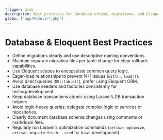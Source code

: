 ```yaml
---
trigger: glob
description: Best practices for database schema, migrations, and Eloquent model usage in Laravel
globs: ["app/Models/*.php"]
---
```


# Database & Eloquent Best Practices

- Define migrations clearly and use descriptive naming conventions.
- Maintain separate migration files per table change for clear rollback capabilities.
- Use Eloquent scopes to encapsulate common query logic.
- Eager-load relationships to prevent N+1 issues (`with()`, `load()`).
- Avoid direct queries (`DB::table()`); prefer using Eloquent ORM.
- Use database seeders and factories consistently for testing/development.
- Keep database transactions atomic using Laravel’s DB transaction helpers.
- Avoid logic-heavy queries; delegate complex logic to services or repositories.
- Clearly document database schema changes using comments or markdown files.
- Regularly run Laravel’s optimization commands (`artisan optimize`, `artisan migrate:fresh --seed` for local development).